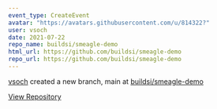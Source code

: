 ```yaml
---
event_type: CreateEvent
avatar: "https://avatars.githubusercontent.com/u/814322?"
user: vsoch
date: 2021-07-22
repo_name: buildsi/smeagle-demo
html_url: https://github.com/buildsi/smeagle-demo
repo_url: https://github.com/buildsi/smeagle-demo
---
```


<a href='https://github.com/vsoch' target='_blank'>vsoch</a> created a new branch, main at <a href='https://github.com/buildsi/smeagle-demo' target='_blank'>buildsi/smeagle-demo</a>

<a href='https://github.com/buildsi/smeagle-demo' target='_blank'>View Repository</a>